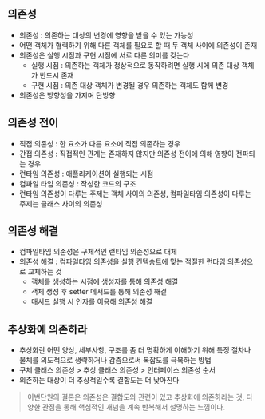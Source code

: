 ## 의존성
- 의존성 : 의존하는 대상의 변경에 영향을 받을 수 있는 가능성
- 어떤 객체가 협력하기 위해 다른 객체를 필요로 할 때 두 객체 사이에 의존성이 존재
- 의존성은 실행 시점과 구현 시점에 서로 다른 의미를 갖는다
    - 실행 시점 : 의존하는 객체가 정상적으로 동작하려면 실행 시에 의존 대상 객체가 반드시 존재
    - 구현 시점 : 의존 대상 객체가 변경될 경우 의존하는 객체도 함께 변경
- 의존성은 방향성을 가지며 단방향

## 의존성 전이
- 직접 의존성 : 한 요소가 다른 요소에 직접 의존하는 경우
- 간접 의존성 : 직접적인 관계는 존재하지 않지만 의존성 전이에 의해 영향이 전파되는 경우
- 런타임 의존성 : 애플리케이션이 실행되는 시점
- 컴파일 타임 의존성 : 작성한 코드의 구조
- 런타임 의존성이 다루는 주제는 객체 사이의 의존성, 컴파일타임 의존성이 다루는 주제는 클래스 사이의 의존성

## 의존성 해결
- 컴파일타임 의존성은 구체적인 런타임 의존성으로 대체
- 의존성 해결 : 컴파일타임 의존성을 실행 컨텍승트에 맞는 적절한 런타임 의존성으로 교체하는 것
    - 객체를 생성하는 시점에 생성자를 통해 의존성 해결
    - 객체 생성 후 setter 메서드를 통해 의존성 해결
    - 매서드 실행 시 인자를 이용해 의존성 해결


## 추상화에 의존하라
- 추상화란 어떤 양상, 세부사항, 구조를 좀 더 명확하게 이해하기 위해 특정 절차나 물체를 의도적으로 생략하거나 감춤으로써 복잡도를 극복하는 방법
- 구체 클래스 의존성 > 추상 클래스 의존성 > 인터페이스 의존성 순서
- 의존하는 대상이 더 추상적일수록 결합도는 더 낮아진다

> 이번단원의 결론은 의존성은 결합도와 관련이 있고 추상화에 의존하라는 것, 다양한 관점을 통해 핵심적인 개념을 계속 반복해서 설명하는 느낌이다.